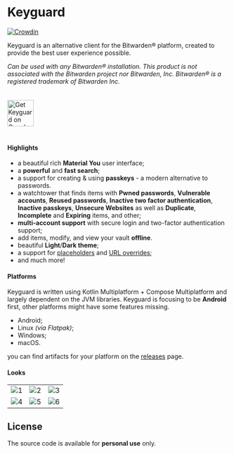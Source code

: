 # Keyguard

[![Crowdin](https://badges.crowdin.net/keyguard/localized.svg)](https://crowdin.com/project/keyguard)

Keyguard is an alternative client for the Bitwarden® platform, created to provide the best user experience possible.

_Can be used with any Bitwarden® installation. This product is not associated with the Bitwarden project nor Bitwarden, Inc. Bitwarden® is a registered trademark of Bitwarden Inc._

<a href="https://play.google.com/store/apps/details?id=com.artemchep.keyguard">
  <img alt="Get Keyguard on Google Play" vspace="20"
       src="https://play.google.com/intl/en_us/badges/images/generic/en-play-badge.png" height="60" />
</a>

#### Highlights
- a beautiful rich **Material You** user interface;
- a **powerful** and **fast search**;
- a support for creating & using **passkeys** - a modern alternative to passwords.
- a watchtower that finds items with **Pwned passwords**, **Vulnerable accounts**, **Reused passwords**, **Inactive two factor authentication**, **Inactive passkeys**, **Unsecure Websites** as well as **Duplicate**, **Incomplete** and **Expiring** items, and other;
- **multi-account support** with secure login and two-factor authentication support;
- add items, modify, and view your vault **offline**.
- beautiful **Light**/**Dark theme**;
- a support for [placeholders](wiki/PLACEHOLDERS.md) and [URL overrides](wiki/URL_OVERRIDE.md);
- and much more!

#### Platforms
Keyguard is written using Kotlin Multiplatform + Compose Multiplatform and largely dependent on the JVM libraries. Keyguard is focusing to be **Android** first, other platforms might have some features missing.

- Android;
- Linux _(via Flatpak)_;
- Windows;
- macOS.

you can find artifacts for your platform on the [releases](https://github.com/AChep/keyguard-app/releases) page.


#### Looks
|        |        |        |
| :----: | :----: | :----: |
| ![1](https://github.com/AChep/keyguard-app/blob/master/screenshots/phone/Screenshot_20230928_233006.png) | ![2](https://github.com/AChep/keyguard-app/blob/master/screenshots/phone/Screenshot_20230928_233040.png) | ![3](https://github.com/AChep/keyguard-app/blob/master/screenshots/phone/Screenshot_20230928_233118.png) | 
| ![4](https://github.com/AChep/keyguard-app/blob/master/screenshots/phone/Screenshot_20230928_233159.png) | ![5](https://github.com/AChep/keyguard-app/blob/master/screenshots/phone/Screenshot_20230928_233236.png) | ![6](https://github.com/AChep/keyguard-app/blob/master/screenshots/phone/Screenshot_20230928_233342.png) |

## License

The source code is available for **personal use** only.
